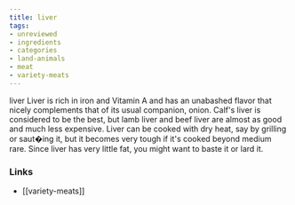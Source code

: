 ```yaml
---
title: liver
tags:
- unreviewed
- ingredients
- categories
- land-animals
- meat
- variety-meats
---
```

liver Liver is rich in iron and Vitamin A and has an unabashed flavor that nicely complements that of its usual companion, onion. Calf's liver is considered to be the best, but lamb liver and beef liver are almost as good and much less expensive. Liver can be cooked with dry heat, say by grilling or saut�ing it, but it becomes very tough if it's cooked beyond medium rare. Since liver has very little fat, you might want to baste it or lard it.

### Links

* [[variety-meats]]
